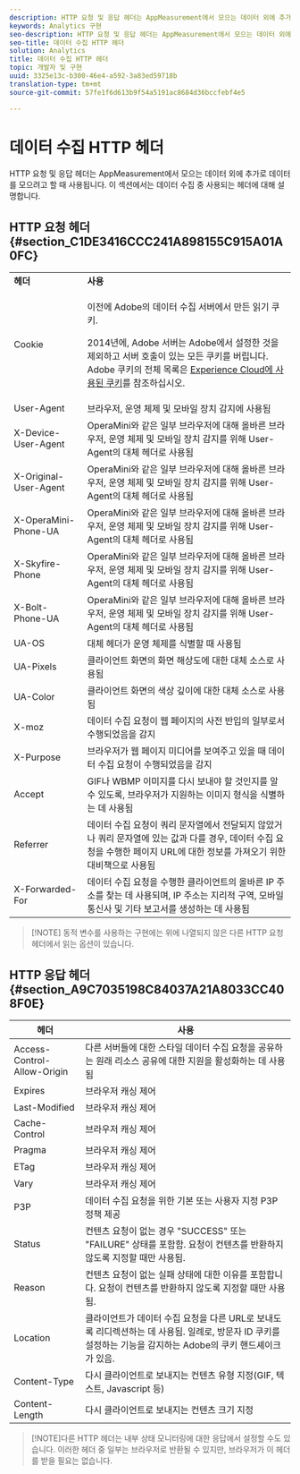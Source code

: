 ```yaml
---
description: HTTP 요청 및 응답 헤더는 AppMeasurement에서 모으는 데이터 외에 추가로 데이터를 모으려고 할 때 사용됩니다. 이 섹션에서는 데이터 수집 중 사용되는 헤더에 대해 설명합니다.
keywords: Analytics 구현
seo-description: HTTP 요청 및 응답 헤더는 AppMeasurement에서 모으는 데이터 외에 추가로 데이터를 모으려고 할 때 사용됩니다. 이 섹션에서는 데이터 수집 중 사용되는 헤더에 대해 설명합니다.
seo-title: 데이터 수집 HTTP 헤더
solution: Analytics
title: 데이터 수집 HTTP 헤더
topic: 개발자 및 구현
uuid: 3325e13c-b300-46e4-a592-3a83ed59718b
translation-type: tm+mt
source-git-commit: 57fe1f6d613b9f54a5191ac8684d36bccfebf4e5

---
```



# 데이터 수집 HTTP 헤더

HTTP 요청 및 응답 헤더는 AppMeasurement에서 모으는 데이터 외에 추가로 데이터를 모으려고 할 때 사용됩니다. 이 섹션에서는 데이터 수집 중 사용되는 헤더에 대해 설명합니다.

## HTTP 요청 헤더 {#section_C1DE3416CCC241A898155C915A01A0FC}

<table id="table_84D1F4B54ABE4423A2EBE840C49D3876"> 
 <tbody> 
  <tr> 
   <td> <b>헤더</b> </td> 
   <td> <b>사용</b> </td> 
  </tr> 
  <tr> 
   <td> Cookie </td> 
   <td> <p>이전에 Adobe의 데이터 수집 서버에서 만든 읽기 쿠키. </p> <p> 2014년에, Adobe 서버는 Adobe에서 설정한 것을 제외하고 서버 호출이 있는 모든 쿠키를 버립니다. Adobe 쿠키의 전체 목록은 <a href="https://marketing.adobe.com/resources/help/en_US/whitepapers/cookies/">Experience Cloud에 사용된 쿠키</a>를 참조하십시오. </p> </td> 
  </tr> 
  <tr> 
   <td> User-Agent </td> 
   <td> 브라우저, 운영 체제 및 모바일 장치 감지에 사용됨 </td> 
  </tr> 
  <tr> 
   <td> X-Device-User-Agent </td> 
   <td> OperaMini와 같은 일부 브라우저에 대해 올바른 브라우저, 운영 체제 및 모바일 장치 감지를 위해 User-Agent의 대체 헤더로 사용됨 </td> 
  </tr> 
  <tr> 
   <td> X-Original-User-Agent </td> 
   <td> OperaMini와 같은 일부 브라우저에 대해 올바른 브라우저, 운영 체제 및 모바일 장치 감지를 위해 User-Agent의 대체 헤더로 사용됨 </td> 
  </tr> 
  <tr> 
   <td> X-OperaMini-Phone-UA </td> 
   <td> OperaMini와 같은 일부 브라우저에 대해 올바른 브라우저, 운영 체제 및 모바일 장치 감지를 위해 User-Agent의 대체 헤더로 사용됨 </td> 
  </tr> 
  <tr> 
   <td> X-Skyfire-Phone </td> 
   <td> OperaMini와 같은 일부 브라우저에 대해 올바른 브라우저, 운영 체제 및 모바일 장치 감지를 위해 User-Agent의 대체 헤더로 사용됨 </td> 
  </tr> 
  <tr> 
   <td> X-Bolt-Phone-UA </td> 
   <td> OperaMini와 같은 일부 브라우저에 대해 올바른 브라우저, 운영 체제 및 모바일 장치 감지를 위해 User-Agent의 대체 헤더로 사용됨 </td> 
  </tr> 
  <tr> 
   <td> UA-OS </td> 
   <td> 대체 헤더가 운영 체제를 식별할 때 사용됨 </td> 
  </tr> 
  <tr> 
   <td> UA-Pixels </td> 
   <td> 클라이언트 화면의 화면 해상도에 대한 대체 소스로 사용됨 </td> 
  </tr> 
  <tr> 
   <td> UA-Color </td> 
   <td> 클라이언트 화면의 색상 깊이에 대한 대체 소스로 사용됨 </td> 
  </tr> 
  <tr> 
   <td> X-moz </td> 
   <td> 데이터 수집 요청이 웹 페이지의 사전 반입의 일부로서 수행되었음을 감지 </td> 
  </tr> 
  <tr> 
   <td> X-Purpose </td> 
   <td> 브라우저가 웹 페이지 미디어를 보여주고 있을 때 데이터 수집 요청이 수행되었음을 감지 </td> 
  </tr> 
  <tr> 
   <td> Accept </td> 
   <td> GIF나 WBMP 이미지를 다시 보내야 할 것인지를 알 수 있도록, 브라우저가 지원하는 이미지 형식을 식별하는 데 사용됨 </td> 
  </tr> 
  <tr> 
   <td> Referrer </td> 
   <td> 데이터 수집 요청이 쿼리 문자열에서 전달되지 않았거나 쿼리 문자열에 있는 값과 다를 경우, 데이터 수집 요청을 수행한 페이지 URL에 대한 정보를 가져오기 위한 대비책으로 사용됨 </td> 
  </tr> 
  <tr> 
   <td> X-Forwarded-For </td> 
   <td> 데이터 수집 요청을 수행한 클라이언트의 올바른 IP 주소를 찾는 데 사용되며, IP 주소는 지리적 구역, 모바일 통신사 및 기타 보고서를 생성하는 데 사용됨 </td> 
  </tr> 
 </tbody> 
</table>

> [!NOTE] 동적 변수를 사용하는 구현에는 위에 나열되지 않은 다른 HTTP 요청 헤더에서 읽는 옵션이 있습니다.

## HTTP 응답 헤더 {#section_A9C7035198C84037A21A8033CC408F0E}

| **헤더** | **사용** |
|---|---|
| Access-Control-Allow-Origin | 다른 서버들에 대한 스타일 데이터 수집 요청을 공유하는 원래 리소스 공유에 대한 지원을 활성화하는 데 사용됨 |
| Expires | 브라우저 캐싱 제어 |
| Last-Modified | 브라우저 캐싱 제어 |
| Cache-Control | 브라우저 캐싱 제어 |
| Pragma | 브라우저 캐싱 제어 |
| ETag | 브라우저 캐싱 제어 |
| Vary | 브라우저 캐싱 제어 |
| P3P | 데이터 수집 요청을 위한 기본 또는 사용자 지정 P3P 정책 제공 |
| Status | 컨텐츠 요청이 없는 경우 "SUCCESS" 또는 "FAILURE" 상태를 포함함. 요청이 컨텐츠를 반환하지 않도록 지정할 때만 사용됨. |
| Reason | 컨텐츠 요청이 없는 실패 상태에 대한 이유를 포함합니다. 요청이 컨텐츠를 반환하지 않도록 지정할 때만 사용됨. |
| Location | 클라이언트가 데이터 수집 요청을 다른 URL로 보내도록 리디렉션하는 데 사용됨. 일례로, 방문자 ID 쿠키를 설정하는 기능을 감지하는 Adobe의 쿠키 핸드셰이크가 있음. |
| Content-Type | 다시 클라이언트로 보내지는 컨텐츠 유형 지정(GIF, 텍스트, Javascript 등) |
| Content-Length | 다시 클라이언트로 보내지는 컨텐츠 크기 지정 |

> [!NOTE]다른 HTTP 헤더는 내부 상태 모니터링에 대한 응답에서 설정할 수도 있습니다. 이러한 헤더 중 일부는 브라우저로 반환될 수 있지만, 브라우저가 이 헤더를 받을 필요는 없습니다.

